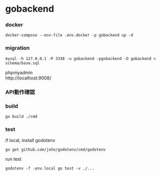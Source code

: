 # gobackend

### docker
```
docker-compose --env-file .env.docker -p gobackend up -d
```

### migration

```
mysql -h 127.0.0.1 -P 3338 -u gobackend -pgobackend -D gobackend < schema/base.sql
```

phpmyadmin  
http://localhost:9008/



### API動作確認


### build
```
go build ./cmd
```

### test

if local, install godotenv
```
go get github.com/joho/godotenv/cmd/godotenv

```

run test
```
godotenv -f .env.local go test -v ./...
```


